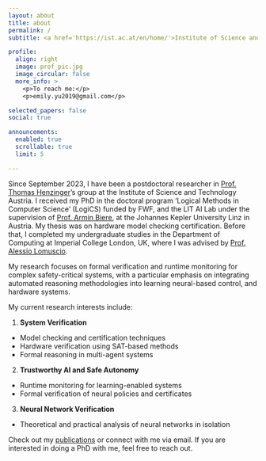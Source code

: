 ```yaml
---
layout: about
title: about
permalink: /
subtitle: <a href='https://ist.ac.at/en/home/'>Institute of Science and Technology Austria</a>. Klosterneuburg, Austria. 

profile:
  align: right
  image: prof_pic.jpg
  image_circular: false
  more_info: >
    <p>To reach me:</p>
    <p>emily.yu2019@gmail.com</p>

selected_papers: false
social: true

announcements:
  enabled: true
  scrollable: true
  limit: 5

---
```



Since September 2023, I have been a postdoctoral researcher in <a href='https://pub.ista.ac.at/group_henzinger/'>Prof. Thomas Henzinger</a>’s group at the Institute of Science and Technology Austria. I received my PhD in the doctoral program ‘Logical Methods in Computer Science’ (LogiCS) funded by FWF, and the LIT AI Lab under the supervision of <a href='https://cca.informatik.uni-freiburg.de/biere/'>Prof. Armin Biere</a>, at the Johannes Kepler University Linz in Austria. My thesis was on hardware model checking certification. Before that, I completed my undergraduate studies in the Department of Computing at Imperial College London, UK, where I was advised by <a href='https://www.doc.ic.ac.uk/~alessio/index.html'>Prof. Alessio Lomuscio</a>.

My research focuses on formal verification and runtime monitoring for complex safety-critical systems, with a particular emphasis on integrating automated reasoning methodologies into learning neural-based control, and hardware systems. 

My current research interests include:

1. **System Verification**
 - Model checking and certification techniques
 - Hardware verification using SAT-based methods
 - Formal reasoning in multi-agent systems

2. **Trustworthy AI and Safe Autonomy**
  - Runtime monitoring for learning-enabled systems
  - Formal verification of neural policies and certificates

3. **Neural Network Verification**
  - Theoretical and practical analysis of neural networks in isolation

Check out my [publications](/publications/) or connect with me via email. If you are interested in doing a PhD with me, feel free to reach out.

